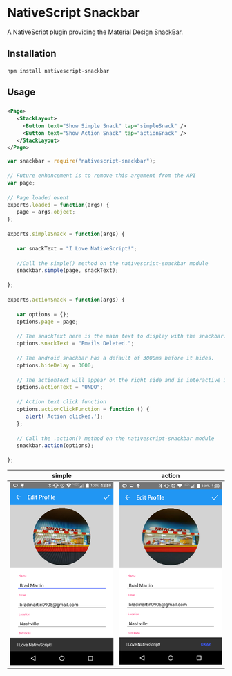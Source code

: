 # NativeScript Snackbar

A NativeScript plugin providing the Material Design SnackBar.

## Installation
`npm install nativescript-snackbar`

## Usage

###
```XML
<Page>
   <StackLayout>
     <Button text="Show Simple Snack" tap="simpleSnack" />
     <Button text="Show Action Snack" tap="actionSnack" />
   </StackLayout>
</Page>
```

```JavaScript
var snackbar = require("nativescript-snackbar");

// Future enhancement is to remove this argument from the API
var page;

// Page loaded event
exports.loaded = function(args) {
   page = args.object;
};

exports.simpleSnack = function(args) {

   var snackText = "I Love NativeScript!";
      
   //Call the simple() method on the nativescript-snackbar module
   snackbar.simple(page, snackText);
   
};

exports.actionSnack = function(args) {

   var options = {};
   options.page = page;

   // The snackText here is the main text to display with the snackbar.
   options.snackText = "Emails Deleted.";
   
   // The android snackbar has a default of 3000ms before it hides.
   options.hideDelay = 3000;
   
   // The actionText will appear on the right side and is interactive if the user taps it before the snackbar hides
   options.actionText = "UNDO";
   
   // Action text click function
   options.actionClickFunction = function () {
      alert('Action clicked.');
   }; 
   
   // Call the .action() method on the nativescript-snackbar module
   snackbar.action(options);
   
};
```
simple | action
------------ | -------------
![iOS](/simple.png) | ![Android](/action.png)
